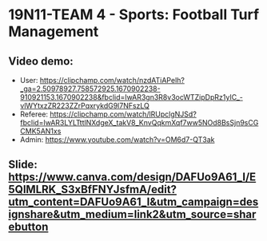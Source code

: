 # 19N11-TEAM 4 - Sports: Football Turf Management

## Video demo:
- User: https://clipchamp.com/watch/nzdATiAPelh?_ga=2.50978927.758572925.1670902238-910921153.1670902238&fbclid=IwAR3gn3R8v3ocWTZipDpRz1yIC_-vlWYtxzZR223ZZrPqxrykdG9l7NFszLQ
- Referee: https://clipchamp.com/watch/lRUpclgNJSd?fbclid=IwAR3LYLTttlNXdgeX_takV8_KnvQqkmXqf7ww5NOd8BsSjn9sCGCMK5AN1xs
- Admin: https://www.youtube.com/watch?v=OM6d7-QT3ak

## Slide: https://www.canva.com/design/DAFUo9A61_I/E5QlMLRK_S3xBfFNYJsfmA/edit?utm_content=DAFUo9A61_I&utm_campaign=designshare&utm_medium=link2&utm_source=sharebutton

